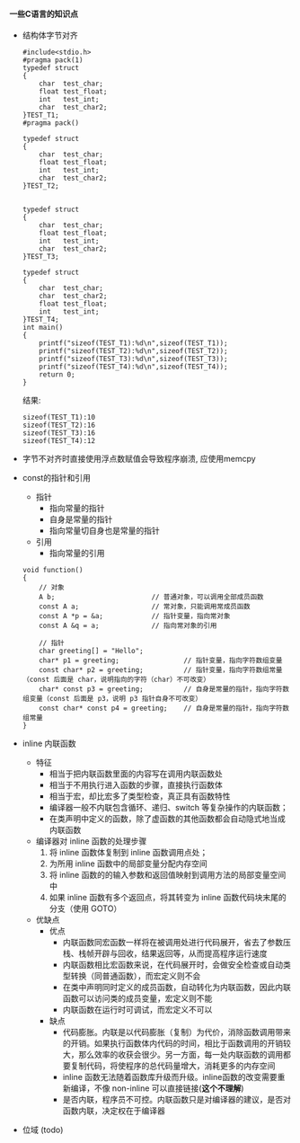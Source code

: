 #### 一些C语言的知识点

- 结构体字节对齐
    ```
    #include<stdio.h>
    #pragma pack(1)
    typedef struct
    {
        char  test_char;
        float test_float;
        int   test_int;
        char  test_char2;
    }TEST_T1;
    #pragma pack()

    typedef struct
    {
        char  test_char;
        float test_float;
        int   test_int;
        char  test_char2;
    }TEST_T2;


    typedef struct
    {
        char  test_char;
        float test_float;
        int   test_int;
        char  test_char2;
    }TEST_T3;

    typedef struct
    {
        char  test_char;
        char  test_char2;
        float test_float;
        int   test_int;
    }TEST_T4;
    int main()
    {
        printf("sizeof(TEST_T1):%d\n",sizeof(TEST_T1));
        printf("sizeof(TEST_T2):%d\n",sizeof(TEST_T2));
        printf("sizeof(TEST_T3):%d\n",sizeof(TEST_T3));
        printf("sizeof(TEST_T4):%d\n",sizeof(TEST_T4));
        return 0;
    }
    ```

    结果:
    ```
    sizeof(TEST_T1):10
    sizeof(TEST_T2):16
    sizeof(TEST_T3):16
    sizeof(TEST_T4):12
    ```

- 字节不对齐时直接使用浮点数赋值会导致程序崩溃, 应使用memcpy

- const的指针和引用
  - 指针
    - 指向常量的指针
    - 自身是常量的指针
    - 指向常量切自身也是常量的指针
  - 引用
    - 指向常量的引用
  ```
  void function()
  {
      // 对象
      A b;                        // 普通对象，可以调用全部成员函数
      const A a;                  // 常对象，只能调用常成员函数
      const A *p = &a;            // 指针变量，指向常对象
      const A &q = a;             // 指向常对象的引用

      // 指针
      char greeting[] = "Hello";
      char* p1 = greeting;                // 指针变量，指向字符数组变量
      const char* p2 = greeting;          // 指针变量，指向字符数组常量（const 后面是 char，说明指向的字符（char）不可改变）
      char* const p3 = greeting;          // 自身是常量的指针，指向字符数组变量（const 后面是 p3，说明 p3 指针自身不可改变）
      const char* const p4 = greeting;    // 自身是常量的指针，指向字符数组常量
  } 
  ```

- inline 内联函数
  - 特征
    - 相当于把内联函数里面的内容写在调用内联函数处 
    - 相当于不用执行进入函数的步骤，直接执行函数体
    - 相当于宏，却比宏多了类型检查，真正具有函数特性
    - 编译器一般不内联包含循环、递归、switch 等复杂操作的内联函数；
    - 在类声明中定义的函数，除了虚函数的其他函数都会自动隐式地当成内联函数
  - 编译器对 inline 函数的处理步骤
    1. 将 inline 函数体复制到 inline 函数调用点处；
    2. 为所用 inline 函数中的局部变量分配内存空间
    3. 将 inline 函数的的输入参数和返回值映射到调用方法的局部变量空间中
    4. 如果 inline 函数有多个返回点，将其转变为 inline 函数代码块末尾的分支（使用 GOTO）
  - 优缺点
    - 优点
      - 内联函数同宏函数一样将在被调用处进行代码展开，省去了参数压栈、栈帧开辟与回收，结果返回等，从而提高程序运行速度
      - 内联函数相比宏函数来说，在代码展开时，会做安全检查或自动类型转换（同普通函数），而宏定义则不会
      - 在类中声明同时定义的成员函数，自动转化为内联函数，因此内联函数可以访问类的成员变量，宏定义则不能
      - 内联函数在运行时可调试，而宏定义不可以
    - 缺点
      - 代码膨胀。内联是以代码膨胀（复制）为代价，消除函数调用带来的开销。如果执行函数体内代码的时间，相比于函数调用的开销较大，那么效率的收获会很少。另一方面，每一处内联函数的调用都要复制代码，将使程序的总代码量增大，消耗更多的内存空间
      - inline 函数无法随着函数库升级而升级。inline函数的改变需要重新编译，不像 non-inline 可以直接链接(**这个不理解**)
      - 是否内联，程序员不可控。内联函数只是对编译器的建议，是否对函数内联，决定权在于编译器

- 位域 (todo)


